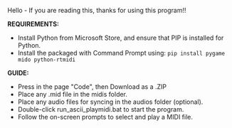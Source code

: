 Hello - If you are reading this, thanks for using this program!!

**REQUIREMENTS:**
- Install Python from Microsoft Store, and ensure that PIP is installed for Python.
- Install the packaged with Command Prompt using: `pip install pygame mido python-rtmidi`

**GUIDE:** 
- Press in the page "Code", then Download as a .ZIP
- Place any .mid file in the midis folder.
- Place any audio files for syncing in the audios folder (optional).
- Double-click run_ascii_playmidi.bat to start the program.
- Follow the on-screen prompts to select and play a MIDI file.
